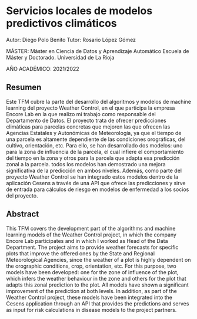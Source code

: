 # Servicios locales de modelos predictivos climáticos

Autor: Diego Polo Benito
Tutor: Rosario López Gómez

MÁSTER:
Máster en Ciencia de Datos y Aprendizaje Automático
Escuela de Máster y Doctorado. Universidad de La Rioja 

AÑO ACADÉMICO: 2021/2022

## Resumen
Este TFM cubre la parte del desarrollo del algoritmos y modelos de machine learning del proyecto Weather Control, en el que participa la empresa Encore Lab en la que realizo mi trabajo como responsable del Departamento de Datos. El proyecto trata de ofrecer predicciones climáticas para parcelas concretas que mejoren las que ofrecen las Agencias Estatales y Autonómicas de Meteorología, ya que el tiempo de una parcela es altamente dependiente de las condiciones orográficas, del cultivo, orientación, etc. Para ello, se han desarrollado dos modelos: uno para la zona de influencia de la parcela, el cual infiere el comportamiento del tiempo en la zona y otros para la parcela que adapta esa predicción zonal a la parcela. todos los modelos han demostrado una mejora significativa de la predicción en ambos niveles. Además, como parte del proyecto Weather Control se han integrado estos modelos dentro de la aplicación Cesens a través de una API que ofrece las predicciones y sirve de entrada para cálculos de riesgo en modelos de enfermedad a los socios del proyecto.

## Abstract
This TFM covers the development part of the algorithms and machine learning models of the Weather Control project, in which the company Encore Lab participates and in which I worked as Head of the Data Department. The project aims to provide weather forecasts for specific plots that improve the offered ones by the State and Regional Meteorological Agencies, since the weather of a plot is highly dependent on the orographic conditions, crop, orientation, etc. For this purpose, two models have been developed: one for the zone of influence of the plot, which infers the weather behaviour in the zone and others for the plot that adapts this zonal prediction to the plot. All models have shown a significant improvement of the prediction at both levels. In addition, as part of the Weather Control project, these models have been integrated into the Cesens application through an API that provides the predictions and serves as input for risk calculations in disease models to the project partners.
